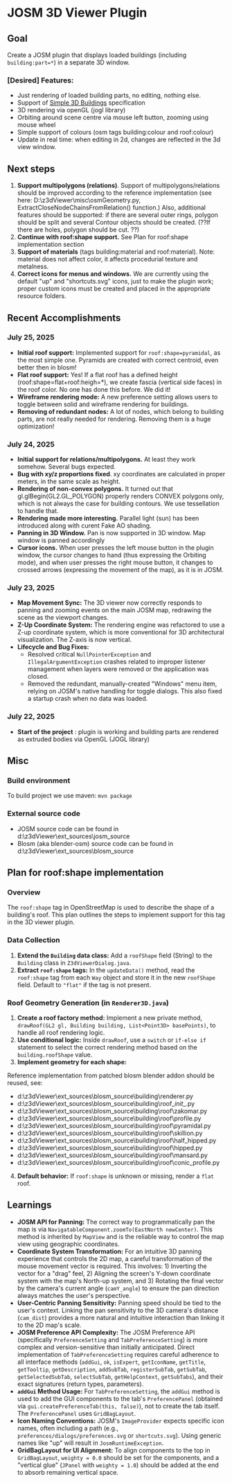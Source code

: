 # JOSM 3D Viewer Plugin

## Goal

Create a JOSM plugin that displays loaded buildings (including `building:part=*`) in a separate 3D window.

### [Desired] Features:
* Just rendering of loaded building parts, no editing, nothing else.
* Support of [Simple 3D Buildings](https://wiki.openstreetmap.org/wiki/Simple_3D_Buildings) specification
* 3D rendering via openGL (jogl library)
* Orbiting around scene centre via mouse left button, zooming using mouse wheel 
* Simple support of colours (osm tags building:colour and roof:colour)
* Update in real time: when editing in 2d, changes are reflected in the 3d view window.


## Next steps
1. **Support multipolygons (relations)**. Support of multipolygons/relations should be improved according to the reference implementation (see  here: D:\z3dViewer\misc\osmGeometry.py, ExtractCloseNodeChainsFromRelation() function.)
Also, additional features should be supported: if there are several outer rings, polygon should be split and several Contour objects should be created.
(??If there are holes, polygon should be cut. ??)
2. **Continue with roof:shape support.** See  Plan for roof:shape implementation section   
3. **Support of materials** (tags building:material  and roof:material). Note: material does not affect color, it affects procedurial texture and metalness.
4. **Correct icons for menus and windows.** We are currently using the default "up" and "shortcuts.svg" icons, just to make the plugin work; proper custom icons must be created and placed in the appropriate resource folders.

## Recent Accomplishments 

### July 25, 2025
* **Initial roof support:** Implemented support for `roof:shape=pyramidal`, as the most simple one. Pyramids are created with correct centroid, even better then in blosm!
* **Flat roof support:** Yes! If a flat roof has a defined height (roof:shape=flat+roof:heigh=*), we create fascia (vertical side faces) in the roof color. No one has done this before. We did it!
* **Wireframe rendering mode:** A new preference setting allows users to toggle between solid and wireframe rendering for buildings.
* **Removing of redundant nodes:** A lot of nodes, which belong to building parts, are not really needed for rendering. Removing them is a huge optimization!

### July 24, 2025
* **Initial support for relations/multipolygons.** At least they work somehow. Several bugs expected.
* **Bug with xy/z proportions fixed**. xy coordinates are calculated in proper meters, in the same scale as height.
* **Rendering of non-convex polygons.**  It turned out that  gl.glBegin(GL2.GL_POLYGON) properly renders CONVEX polygons only, which is not always the case for building contours. We use tessellation to handle that.
* **Rendering made more interesting.**  Parallel light (sun) has been introduced along with curent Fake AO  shading. 
* **Panning in 3D Window.** Pan is now supported in 3D window. Map window is panned accordingly
* **Cursor icons.** When user presses the left mouse button in the plugin window, the cursor changes to hand (thus expressing the Orbiting mode), and when user presses the 
right mouse button, it changes to crossed arrows (expressing the movement of the map), as it is in JOSM.

###  July 23, 2025

*   **Map Movement Sync:** The 3D viewer now correctly responds to panning and zooming events on the main JOSM map, redrawing the scene as the viewport changes.
*   **Z-Up Coordinate System:** The rendering engine was refactored to use a Z-up coordinate system, which is more conventional for 3D architectural visualization. The Z-axis is now vertical.
*   **Lifecycle and Bug Fixes:**
    *   Resolved critical `NullPointerException` and `IllegalArgumentException` crashes related to improper listener management when layers were removed or the application was closed.
    *   Removed the redundant, manually-created "Windows" menu item, relying on JOSM's native handling for toggle dialogs. This also fixed a startup crash when no data was loaded.

###  July 22, 2025
* **Start of the project** : plugin is working and building parts are rendered  as extruded bodies via OpenGL (JOGL library) 
 
## Misc 
 ### Build environment
 
 To build project we use maven: `mvn package`
 
 ### External source code

 * JOSM source code can be found in d:\z3dViewer\ext_sources\josm_source
 * Blosm (aka blender-osm) source code can be found in d:\z3dViewer\ext_sources\blosm_source

## Plan for roof:shape implementation

### Overview

The `roof:shape` tag in OpenStreetMap is used to describe the shape of a building's roof. This plan outlines the steps to implement support for this tag in the 3D viewer plugin.


### Data Collection

1.  **Extend the `Building` data class:** Add a `roofShape` field (String) to the `Building` class in `Z3dViewerDialog.java`.
2.  **Extract `roof:shape` tags:** In the `updateData()` method, read the `roof:shape` tag from each `Way` object and store it in the new `roofShape` field. Default to `"flat"` if the tag is not present.


### Roof Geometry Generation (in `Renderer3D.java`)

1.  **Create a roof factory method:** Implement a new private method, `drawRoof(GL2 gl, Building building, List<Point3D> basePoints)`, to handle all roof rendering logic.
2.  **Use conditional logic:** Inside `drawRoof`, use a `switch` or `if-else if` statement to select the correct rendering method based on the `building.roofShape` value.
3.  **Implement geometry for each shape:**

Reference implementation from patched blosm blender addon should be reused, see:

* d:\z3dViewer\ext_sources\blosm_source\\building\renderer.py
* d:\z3dViewer\ext_sources\blosm_source\\building\roof\__init__.py
* d:\z3dViewer\ext_sources\blosm_source\\building\roof\zakomar.py
* d:\z3dViewer\ext_sources\blosm_source\\building\roof\profile.py
* d:\z3dViewer\ext_sources\blosm_source\\building\roof\pyramidal.py
* d:\z3dViewer\ext_sources\blosm_source\\building\roof\skillion.py
* d:\z3dViewer\ext_sources\blosm_source\\building\roof\half_hipped.py
* d:\z3dViewer\ext_sources\blosm_source\\building\roof\hipped.py
* d:\z3dViewer\ext_sources\blosm_source\\building\roof\mansard.py
* d:\z3dViewer\ext_sources\blosm_source\\building\roof\conic_profile.py
    
4.  **Default behavior:** If `roof:shape` is unknown or missing, render a `flat` roof.

## Learnings

*   **JOSM API for Panning:** The correct way to programmatically pan the map is via `NavigatableComponent.zoomTo(EastNorth newCenter)`. This method is inherited by `MapView` and is the reliable way to control the map view using geographic coordinates.
*   **Coordinate System Transformation:** For an intuitive 3D panning experience that controls the 2D map, a careful transformation of the mouse movement vector is required. This involves: 1) Inverting the vector for a "drag" feel, 2) Aligning the screen's Y-down coordinate system with the map's North-up system, and 3) Rotating the final vector by the camera's current angle (`camY_angle`) to ensure the pan direction always matches the user's perspective.
*   **User-Centric Panning Sensitivity:** Panning speed should be tied to the user's context. Linking the pan sensitivity to the 3D camera's distance (`cam_dist`) provides a more natural and intuitive interaction than linking it to the 2D map's scale.
*   **JOSM Preference API Complexity:** The JOSM Preference API (specifically `PreferenceSetting` and `TabPreferenceSetting`) is more complex and version-sensitive than initially anticipated. Direct implementation of `TabPreferenceSetting` requires careful adherence to all interface methods (`addGui`, `ok`, `isExpert`, `getIconName`, `getTitle`, `getTooltip`, `getDescription`, `addSubTab`, `registerSubTab`, `getSubTab`, `getSelectedSubTab`, `selectSubTab`, `getHelpContext`, `getSubTabs`), and their exact signatures (return types, parameters).
*   **`addGui` Method Usage:** For `TabPreferenceSetting`, the `addGui` method is used to add the GUI components to the tab's `PreferencePanel` (obtained via `gui.createPreferenceTab(this, false)`), not to create the tab itself. The `PreferencePanel` uses `GridBagLayout`.
*   **Icon Naming Conventions:** JOSM's `ImageProvider` expects specific icon names, often including a path (e.g., `preferences/dialogs/preferences.svg` or `shortcuts.svg`). Using generic names like "up" will result in `JosmRuntimeException`.
*   **GridBagLayout for UI Alignment:** To align components to the top in `GridBagLayout`, `weighty = 0.0` should be set for the components, and a "vertical glue" (`JPanel` with `weighty = 1.0`) should be added at the end to absorb remaining vertical space.
